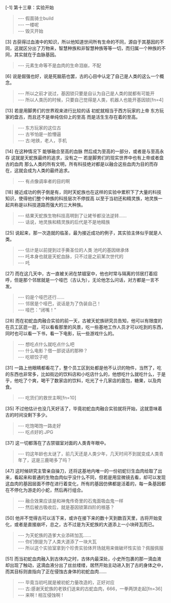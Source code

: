
[-1] 第十三章：实验开始
>--- 假面骑士build<br>
>--- 一楼呢<br>
>--- 毁灭开始<br>

[3] 古获得过血液中的知识，所以他知道世间所有生命的不同，源自于其基因的不同，这就区分出了万物来，智慧种族和非智慧种族等等一切，而归属一个种族的不同，其实就在于血脉基因。
>--- 元素生命等不是血肉的生命泪崩，不配<br>

[6] 说是倔强也好，说是死脑筋也罢，古的心目中认定了自己是人类的这么一个概念。
>--- 所以之前才说过，基因锁只要是自认为自己是人类的就都有可能开<br>
>--- 所以人类历的时候，只要自己觉得是人类，机器人也能开基因锁[fn=4]<br>

[13] 若是用脚男们的世界观来进行比较的话 初蛇就相当于西方玩家的上帝 东方玩家的盘古，而且还不是单纯信仰上的至高 而是活生生存在着的至高。
>--- 东方玩家的这位古<br>
>--- 古爷怕是一脸懵逼<br>
>--- 古:地铁，老人，手机<br>

[14] 在这种情况下 能够融合至高的血脉 然后成为至高的一部分，或者是与至高永存 这就是天蛇族最终的追求，没有之一 若是脚男们的现实世界中也有上帝或者盘古的血肉 那么人类的所有文明，所有科技绝对都是以融合这些血肉为目的而存在，这就会成为人类的最终追求。
>--- 有点像调率者的目的啊<br>

[18] 接近成功的例子倒是有，同时天蛇族也在这样的实验中累积下了大量的科技知识，使得他们整个种族的科技层次不停拔高 以至于当初还和精灵族，地灵族一起共称是以科技道路而强大的三大种族。
>--- 结果天蛇族生物科技高明到了让姥爷都没法逆转……<br>
>--- 话说，地灵族和精灵族的后代是不是地精族<br>

[25] 说起来，那一次造就的临圣，最为接近成功的例子，其实验主体似乎就是人类。
>--- 估计是以前提到过手撕圣位的人类 池吒的基因继承体<br>
>--- 吒本身也就是天蛇血脉，只不过是之前某次世代的<br>
>--- 吒<br>

[27] 而在这几天中，古一直被关闭在禁锢室中，他也时常与隔离的邻居打着招呼，但是那个邻居就是一个哑巴（古认为），无论他怎么问话，对方都是一言不发。
>--- 钧是个哑巴还行……<br>
>--- 邻居是个哑巴，说话是为了伪装自己！<br>
>--- 哑巴：“闭嘴！”<br>

[28] 而在初蛇血肉融合实验的前一天，古被天蛇族研究员告知，他可以有限度的在员工区逛一逛，可以看看那里的风景，吃一些基地工作人员才可以吃到的东西，同时也可以看一下书，看一下电影，玩一些游戏什么的。
>--- 想吃点什么就吃点什么吧<br>
>--- 什么电影？借一部说话的那种？<br>
>--- 吃顿饺子吧<br>

[31] 一路上他眼睛都看花了，整个员工区到处都是他不认识的物件，当然了，吃的东西也非常多，比如街边的饮料店和小吃店什么的，他想吃什么就吃什么，于是乎，他吃了个爽，喝干了数家店的饮料，吃光了十几家店的面包，糖果，以及肉食。
>--- 吃货们的救世主啊[fn=10]<br>

[35] 不过他估计也没几天好活了，毕竟初蛇血肉融合实验就将开始，这就意味着古的时间没剩下多少。
>--- 吃饱喝饱一路走好<br>
>--- 吃点好的.JPG<br>

[37] 这一切都落在了古禁锢室对面的人类青年眼中。
>--- 钧这年龄也太谜了，前几天还是人类少年，几天时间不到就变成人类青年了，这是三鹿喝多了吗？<br>

[47] 这时候研究主管亲自操刀，还将这基地内唯一的一份初蛇衍生血肉给取了出来，看起来和普通的生物血肉似乎没什么不同，但若是用显微镜去看，却可以发现这血肉的基因层面不停在进行着变化，所有的基因仿佛都是活着的，每一条基因都在不停化为游走的小蛇，然后再行组合。
>--- 融合效果应该是和神鬼传奇里的石鬼面吸血鬼一样<br>
>--- 然后被古吸收后，就是基因锁第四阶的根基？<br>

[50] 他并不觉得古可以活下来，或许在接下来的数十天到数百天里，古将开始变化，或者是直接崩坏，总之，古不过是为天蛇族的大道添上一小块砖瓦而已。
>--- 为天蛇族的造爹大业添砖加瓦……<br>
>--- 你们倒是为了人类大道添了一块大瓦<br>
>--- 所以这个实验室拿到个珍贵实验体开场就用来做破坏性实验？佩服佩服<br>

[51] 而当初蛇血肉融入到古体内之时，古体内最深处，小史所包裹的那一滴血液却出现了触动，这滴血液分出了丝丝缕缕，居然开始主动进入到了古的身体之中，而其目标则直指向了正在侵蚀古身体的初蛇血肉……
>--- 毕竟当初吒就是被初蛇力量改造的，正好对应<br>
>--- 古:感谢天蛇族的老铁们送来的古蛇血肉，666，一拳两饼走起[fn=36]<br>
>--- 来啊 ! 相互侵蚀啊 !<br>
